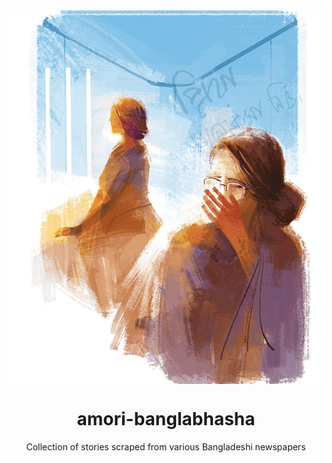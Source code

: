 <div align=center >

  <img align=center src=https://github.com/deep5050/amori-banglabhasha/raw/main/stories/images/prothomalo/%E0%A6%AA%E0%A7%8D%E0%A6%B0%E0%A7%87%E0%A6%AE%E0%A6%BF%E0%A6%95%40%E0%A6%A8%E0%A7%81%E0%A6%B8%E0%A6%B0%E0%A7%8E-%E0%A6%A8%E0%A6%93%E0%A6%B0%E0%A6%BF%E0%A6%A8.jpg >
  
   <h1 align=center> amori-banglabhasha </h1>
   <p align=center > Collection of stories scraped from various Bangladeshi newspapers </p>
  </div>
